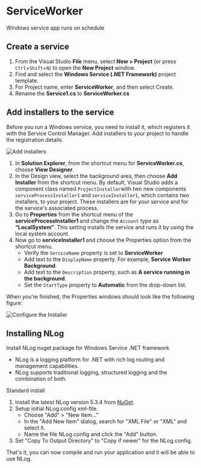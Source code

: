 # ServiceWorker
Windows service app runs on schedule

## Create a service

1. From the Visual Studio **File** menu, select **New > Project** (or press `Ctrl`+`Shift`+`N`) to open the **New Project** window.
2. Find and select the **Windows Service (.NET Framework)** project template.
3. For Project name, enter **ServiceWorker**, and then select Create.
4. Rename the **Service1.cs** to **ServiceWorker.cs**

## Add installers to the service

Before you run a Windows service, you need to install it, which registers it with the Service Control Manager. Add installers to your project to handle the registration details.

![Add installers](https://www.ryadel.com/wp-content/uploads/2019/08/windows-service-c-sharp-create-new-project-visual-studio-2019-add-installer-768x331.jpg "Add installers to the service")

1. In **Solution Explorer**, from the shortcut menu for **ServiceWorker.cs**, choose **View Designer**.
2. In the Design view, select the background area, then choose **Add Installer** from the shortcut menu. By default, Visual Studio adds a component class named `ProjectInstaller`with two new components `serviceProcessInstaller1` and `serviceInstaller1`, which contains two installers, to your project. These installers are for your service and for the service's associated process.
3. Go to **Properties** from the shortcut menu of the **serviceProcessInstaller1** and change the `Account` type as **“LocalSystem”**. This setting installs the service and runs it by using the local system account.
4. Now go to **serviceInstaller1** and choose the Properties option from the shortcut menu.
   - Verify the `ServiceName` property is set to **ServiceWorker**
   - Add text to the `DisplayName` property. For example, **Service Worker Background**.
   - Add text to the `Description` property, such as **A service running in the background**.
   - Set the `StartType` property to **Automatic** from the drop-down list.

When you're finished, the Properties windows should look like the following figure:

![Configure the Installer](https://learn.microsoft.com/en-us/dotnet/framework/windows-services/media/windows-service-installer-properties.png "Configure the Installer for the service")

## Installing NLog

Install NLog nuget package for Windows Service .NET framework
- NLog is a logging platform for .NET with rich log routing and management capabilities.
- NLog supports traditional logging, structured logging and the combination of both.

Standard install
1. Install the latest NLog version 5.3.4 from [NuGet](https://www.nuget.org/packages/NLog/).
2. Setup initial NLog.config xml-file.
   - Choose "Add" > "New Item..."
   - In the "Add New Item" dialog, search for "XML File" or "XML" and select it.
   - Name the file NLog.config and click the "Add" button.
3. Set "Copy To Output Directory" to "Copy if newer" for the NLog.config.

That's it, you can now compile and run your application and it will be able to use NLog.